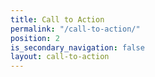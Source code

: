 ```yaml
---
title: Call to Action
permalink: "/call-to-action/"
position: 2
is_secondary_navigation: false
layout: call-to-action
---
```


